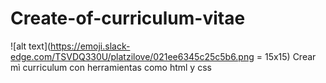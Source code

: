 # Create-of-curriculum-vitae
![alt text](https://emoji.slack-edge.com/TSVDQ330U/platzilove/021ee6345c25c5b6.png = 15x15)
Crear mì curriculum con herramientas como html y css 

